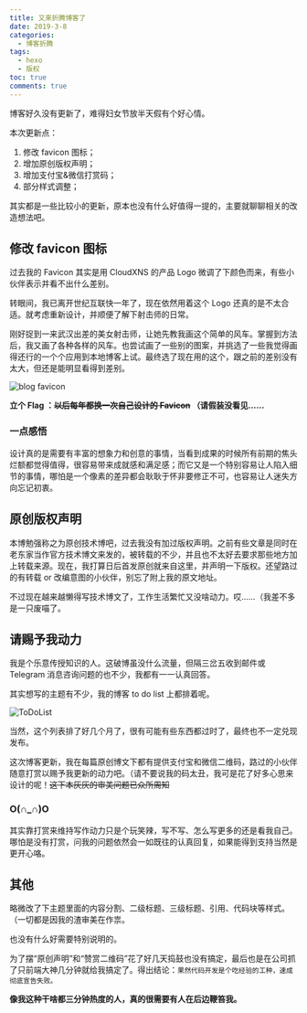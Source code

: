 ```yaml
---
title: 又来折腾博客了
date: 2019-3-8
categories: 
  - 博客折腾
tags: 
  - hexo
  - 版权
toc: true
comments: true
---
```


博客好久没有更新了，难得妇女节放半天假有个好心情。

本次更新点：

1. 修改 favicon 图标；
2. 增加原创版权声明；
3. 增加支付宝&微信打赏码；
4. 部分样式调整；

其实都是一些比较小的更新，原本也没有什么好值得一提的，主要就聊聊相关的改造想法吧。

<!--more-->

## 修改 favicon 图标

过去我的 Favicon 其实是用 CloudXNS 的产品 Logo 微调了下颜色而来，有些小伙伴表示并看不出什么差别。

转眼间，我已离开世纪互联快一年了，现在依然用着这个 Logo 还真的是不太合适。就考虑重新设计，并顺便了解下射击师的日常。

刚好捉到一来武汉出差的美女射击师，让她先教我画这个简单的风车。掌握到方法后，我又画了各种各样的风车。也尝试画了一些别的图案，并挑选了一些我觉得画得还行的一个个应用到本地博客上试。最终选了现在用的这个，跟之前的差别没有太大，但还是能明显看得到差别。

![blog favicon](https://imephen.pek3b.qingstor.com/favicons_test.jpg)

**立个 Flag ：~~以后每年都换一次自己设计的 Favicon~~ （请假装没看见……**

### 一点感悟

设计真的是需要有丰富的想象力和创意的事情，当看到成果的时候所有前期的焦头烂额都觉得值得，很容易带来成就感和满足感；而它又是一个特别容易让人陷入细节的事情，哪怕是一个像素的差异都会耿耿于怀非要修正不可，也容易让人迷失方向忘记初衷。

## 原创版权声明

本博勉强称之为原创技术博吧，过去我没有加过版权声明。之前有些文章是同时在老东家当作官方技术博文来发的，被转载的不少，并且也不太好去要求那些地方加上转载来源。现在，我打算日后首发原创就来自这里，并声明一下版权。还望路过的有转载 or 改编意图的小伙伴，别忘了附上我的原文地址。

不过现在越来越懒得写技术博文了，工作生活繁忙又没啥动力。哎……（我差不多是一只废喵了。

## 请赐予我动力

我是个乐意传授知识的人。这破博虽没什么流量，但隔三岔五收到邮件或 Telegram 消息咨询问题的也不少，我都有一一认真回答。

其实想写的主题有不少，我的博客 to do list 上都排着呢。

![ ToDoList ](https://pek3b.qingstor.com/imephen/20190426145923.png)

当然，这个列表排了好几个月了，很有可能有些东西都过时了，最终也不一定兑现发布。

这次博客更新，我在每篇原创博文下都有提供支付宝和微信二维码，路过的小伙伴随意打赏以赐予我更新的动力吧。（请不要说我的码太丑，我可是花了好多心思来设计的呢！~~这下本灰灰的审美问题已众所周知~~

### O(∩_∩)O

其实靠打赏来维持写作动力只是个玩笑辣，写不写、怎么写更多的还是看我自己。哪怕是没有打赏，问我的问题依然会一如既往的认真回复，如果能得到支持当然是更开心咯。

## 其他

略微改了下主题里面的内容分割、二级标题、三级标题、引用、代码块等样式。（一切都是因我的渣审美在作祟。

也没有什么好需要特别说明的。

为了摆“原创声明”和“赞赏二维码”花了好几天捣鼓也没有搞定，最后也是在公司抓了只前端大神几分钟就给我搞定了。得出结论：`果然代码开发是个吃经验的工种，速成彻底宣告失败。`

**像我这种干啥都三分钟热度的人，真的很需要有人在后边鞭笞我。**
